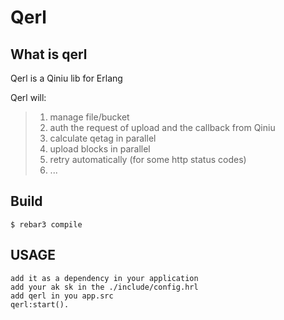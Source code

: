 Qerl
=====

	
What is qerl
-----

Qerl is a Qiniu lib for Erlang

Qerl will:

> 1. manage file/bucket
> 2. auth the request of upload and the callback from Qiniu
> 3. calculate qetag in parallel
> 4. upload blocks in parallel
> 5. retry automatically (for some http status codes)
> 6. ...


Build
-----

    $ rebar3 compile

USAGE
-----
	add it as a dependency in your application
	add your ak sk in the ./include/config.hrl
	add qerl in you app.src
	qerl:start().
	

	

    
